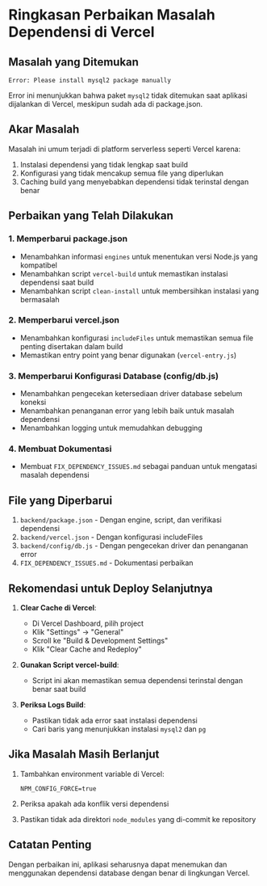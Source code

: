 # Ringkasan Perbaikan Masalah Dependensi di Vercel

## Masalah yang Ditemukan
```
Error: Please install mysql2 package manually
```

Error ini menunjukkan bahwa paket `mysql2` tidak ditemukan saat aplikasi dijalankan di Vercel, meskipun sudah ada di package.json.

## Akar Masalah
Masalah ini umum terjadi di platform serverless seperti Vercel karena:
1. Instalasi dependensi yang tidak lengkap saat build
2. Konfigurasi yang tidak mencakup semua file yang diperlukan
3. Caching build yang menyebabkan dependensi tidak terinstal dengan benar

## Perbaikan yang Telah Dilakukan

### 1. Memperbarui package.json
- Menambahkan informasi `engines` untuk menentukan versi Node.js yang kompatibel
- Menambahkan script `vercel-build` untuk memastikan instalasi dependensi saat build
- Menambahkan script `clean-install` untuk membersihkan instalasi yang bermasalah

### 2. Memperbarui vercel.json
- Menambahkan konfigurasi `includeFiles` untuk memastikan semua file penting disertakan dalam build
- Memastikan entry point yang benar digunakan (`vercel-entry.js`)

### 3. Memperbarui Konfigurasi Database (config/db.js)
- Menambahkan pengecekan ketersediaan driver database sebelum koneksi
- Menambahkan penanganan error yang lebih baik untuk masalah dependensi
- Menambahkan logging untuk memudahkan debugging

### 4. Membuat Dokumentasi
- Membuat `FIX_DEPENDENCY_ISSUES.md` sebagai panduan untuk mengatasi masalah dependensi

## File yang Diperbarui
1. `backend/package.json` - Dengan engine, script, dan verifikasi dependensi
2. `backend/vercel.json` - Dengan konfigurasi includeFiles
3. `backend/config/db.js` - Dengan pengecekan driver dan penanganan error
4. `FIX_DEPENDENCY_ISSUES.md` - Dokumentasi perbaikan

## Rekomendasi untuk Deploy Selanjutnya

1. **Clear Cache di Vercel**:
   - Di Vercel Dashboard, pilih project
   - Klik "Settings" → "General"
   - Scroll ke "Build & Development Settings"
   - Klik "Clear Cache and Redeploy"

2. **Gunakan Script vercel-build**:
   - Script ini akan memastikan semua dependensi terinstal dengan benar saat build

3. **Periksa Logs Build**:
   - Pastikan tidak ada error saat instalasi dependensi
   - Cari baris yang menunjukkan instalasi `mysql2` dan `pg`

## Jika Masalah Masih Berlanjut

1. Tambahkan environment variable di Vercel:
   ```
   NPM_CONFIG_FORCE=true
   ```

2. Periksa apakah ada konflik versi dependensi

3. Pastikan tidak ada direktori `node_modules` yang di-commit ke repository

## Catatan Penting
Dengan perbaikan ini, aplikasi seharusnya dapat menemukan dan menggunakan dependensi database dengan benar di lingkungan Vercel.